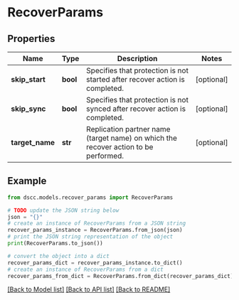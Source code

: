 # RecoverParams


## Properties

Name | Type | Description | Notes
------------ | ------------- | ------------- | -------------
**skip_start** | **bool** | Specifies that protection is not started after recover action is completed. | [optional] 
**skip_sync** | **bool** | Specifies that protection is not synced after recover action is completed. | [optional] 
**target_name** | **str** | Replication partner name (target name) on which the recover action to be performed. | [optional] 

## Example

```python
from dscc.models.recover_params import RecoverParams

# TODO update the JSON string below
json = "{}"
# create an instance of RecoverParams from a JSON string
recover_params_instance = RecoverParams.from_json(json)
# print the JSON string representation of the object
print(RecoverParams.to_json())

# convert the object into a dict
recover_params_dict = recover_params_instance.to_dict()
# create an instance of RecoverParams from a dict
recover_params_from_dict = RecoverParams.from_dict(recover_params_dict)
```
[[Back to Model list]](../README.md#documentation-for-models) [[Back to API list]](../README.md#documentation-for-api-endpoints) [[Back to README]](../README.md)


